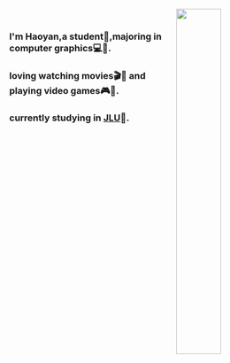 <br/>  
<img src="https://github-readme-stats.vercel.app/api/top-langs/?username=IMHaoyan&hide_border=true&layout=compact" align="right" style="width: 40%" />
<br />

### <div align="left">I'm Haoyan,a student🐥,majoring in computer graphics💻🌷.</div>  
### <div align="left">loving watching movies🎬🍿 and playing video games🎮👾. </div> 
### <div align="left">currently studying in [JLU](https://ccst.jlu.edu.cn/)🔭.</div> 
